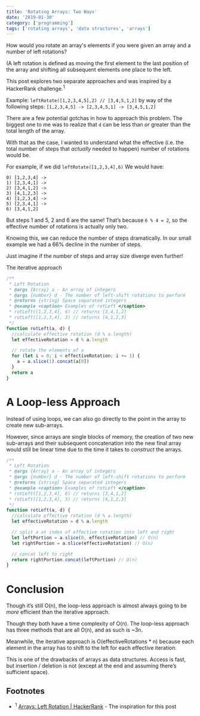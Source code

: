 ```yaml
---
title: 'Rotating Arrays: Two Ways'
date: '2019-01-30'
category: ['programming']
tags: ['rotating arrays', 'data structures', 'arrays']
---
```


How would you rotate an array's elements if you were given an array and a number of left rotations?

(A left rotation is defined as moving the first element to the last position of the array and shifting all subsequent elements one place to the left.

This post explores two separate approaches and was inspired by a HackerRank challenge.<sup>1</sup>

Example:
`leftRotate([1,2,3,4,5],2) // [3,4,5,1,2]`
by way of the following steps:
`[1,2,3,4,5] -> [2,3,4,5,1] -> [3,4,5,1,2]`

There are a few potential gotchas in how to approach this problem. The biggest one to me was to realize that `d` can be less than _or_ greater than the total length of the array.

With that as the case, I wanted to understand what the effective (i.e. the total number of steps that _actually_ needed to happen) number of rotations would be.

For example, if we did `leftRotate([1,2,3,4],6)`
We would have:

```
0) [1,2,3,4] ->
1) [2,3,4,1] ->
2) [3,4,1,2] ->
3) [4,1,2,3] ->
4) [1,2,3,4] ->
5) [2,3,4,1] ->
6) [3,4,1,2]
```

But steps 1 and 5, 2 and 6 are the same! That’s because `6 % 4 = 2`, so the effective number of rotations is actually only two.

Knowing this, we can reduce the number of steps dramatically. In our small example we had a 66% decline in the number of steps.

Just imagine if the number of steps and array size diverge even further!

The iterative approach

```js
/**
 * Left Rotation
 * @args {Array} a - An array of integers
 * @args {number} d - The number of left-shift rotations to perform
 * @returns {string} Space separated integers
 * @example <caption> Examples of rotLeft </caption>
 * rotLeft([1,2,3,4], 6) // returns [3,4,1,2]
 * rotLeft([1,2,3,4], 3) // returns [4,1,2,3]
 */
function rotLeft(a, d) {
  //calculate effective rotation (d % a.length)
  let effectiveRotation = d % a.length

  // rotate the elements of a
  for (let i = 0; i < effectiveRotation; i += 1) {
    a = a.slice(1).concat(a[0])
  }
  return a
}
```

# A Loop-less Approach

Instead of using loops, we can also go directly to the point in the array to create new sub-arrays.

However, since arrays are single blocks of memory, the creation of two new sub-arrays and their subsequent concatenation into the new final array would still be linear time due to the time it takes to _construct_ the arrays.

```js
/**
 * Left Rotation
 * @args {Array} a - An array of integers
 * @args {number} d - The number of left-shift rotations to perform
 * @returns {string} Space separated integers
 * @example <caption> Examples of rotLeft </caption>
 * rotLeft([1,2,3,4], 6) // returns [3,4,1,2]
 * rotLeft([1,2,3,4], 3) // returns [4,1,2,3]
 */
function rotLeft(a, d) {
  //calculate effective rotation (d % a.length)
  let effectiveRotation = d % a.length

  // split a at index of effective rotation into left and right
  let leftPortion = a.slice(0, effectiveRotation) // O(n)
  let rightPortion = a.slice(effectiveRotation) // O(n)

  // concat left to right
  return rightPortion.concat(leftPortion) // O(n)
}
```

# Conclusion

Though it’s still O(n), the loop-less approach is almost always going to be _more_ efficient than the iterative approach.

Though they both have a time complexity of O(n). The loop-less approach has three methods that are all O(n), and as such is ~3n.

Meanwhile, the iterative approach is O(effectiveRotations \* n) because each element in the array has to shift to the left for each effective iteration.

This is one of the drawbacks of arrays as data structures. Access is fast, but insertion / deletion is not (except at the end and assuming there’s sufficient space).

## Footnotes

- <sup>1</sup> [Arrays: Left Rotation | HackerRank](https://www.hackerrank.com/challenges/ctci-array-left-rotation/problem?h_l=interview&playlist_slugs%5B%5D=interview-preparation-kit&playlist_slugs%5B%5D=arrays) - The inspiration for this post
